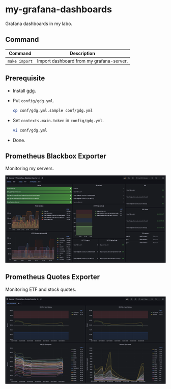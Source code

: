 # my-grafana-dashboards

Grafana dashboards in my labo.

## Command

| Command       | Description                              |
| ------------- | ---------------------------------------- |
| `make import` | Import dashboard from my grafana-server. |

## Prerequisite

- Install [gdg](https://github.com/netsage-project/gdg).

- Put `config/gdg.yml`.

  ```bash
  cp conf/gdg.yml.sample conf/gdg.yml
  ```

- Set `contexts.main.token` in `config/gdg.yml`.

  ```bash
  vi conf/gdg.yml
  ```

- Done.

## Prometheus Blackbox Exporter

Monitoring my servers.

![prometheus-blackbox-exporter](./images/prometheus-blackbox-exporter.png)

## Prometheus Quotes Exporter

Monitoring ETF and stock quotes.

![prometheus-quotes-exporter](./images/prometheus-quotes-exporter.png)
